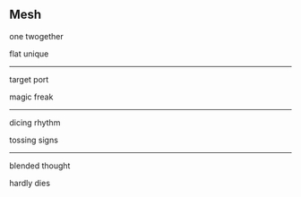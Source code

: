 ## Mesh

one twogether

flat unique

---

target  port

magic freak

---

dicing rhythm

tossing signs

---

blended thought

hardly dies
